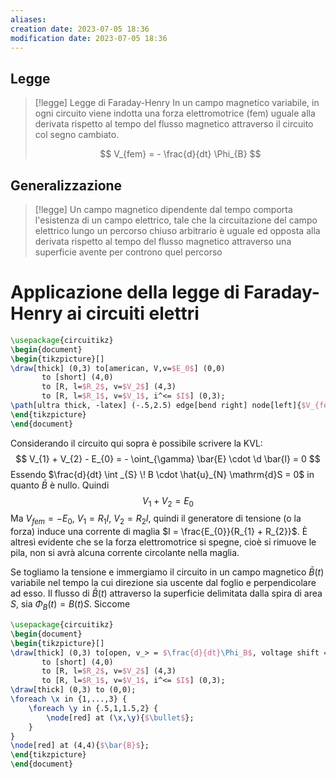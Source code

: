 ```yaml
---
aliases: 
creation date: 2023-07-05 18:36
modification date: 2023-07-05 18:36
---
```


## Legge

>[!legge] Legge di Faraday-Henry
>In un campo magnetico variabile, in ogni circuito viene indotta una forza elettromotrice (fem) uguale alla derivata rispetto al tempo del flusso magnetico attraverso il circuito col segno cambiato.
>
> $$ V_{fem} = - \frac{d}{dt} \Phi_{B} $$

## Generalizzazione

>[!legge]
>Un campo magnetico dipendente dal tempo comporta l'esistenza di un campo elettrico, tale che la circuitazione del campo elettrico lungo un percorso chiuso arbitrario è uguale ed opposta alla derivata rispetto al tempo del flusso magnetico attraverso una superficie avente per controno quel percorso


# Applicazione della legge di Faraday-Henry ai circuiti elettri

```tikz
\usepackage{circuitikz}
\begin{document}
\begin{tikzpicture}[]
\draw[thick] (0,3) to[american, V,v=$E_0$] (0,0)
	   to [short] (4,0)
	   to [R, l=$R_2$, v=$V_2$] (4,3)
	   to [R, l=$R_1$, v=$V_1$, i^<= $I$] (0,3);
\path[ultra thick, -latex] (-.5,2.5) edge[bend right] node[left]{$V_{fem}$} (-.5,.5);
\end{tikzpicture}
\end{document}
```

Considerando il circuito qui sopra è possibile scrivere la KVL:
$$ V_{1} + V_{2} - E_{0} = - \oint_{\gamma} \bar{E} \cdot \d \bar{l} = 0 $$
Essendo $\frac{d}{dt} \int _{S} \! B \cdot \hat{u}_{N} \mathrm{d}S = 0$ in quanto $\bar{B}$ è nullo. Quindi
$$ V_{1} + V_{2} = E_{0} $$
Ma $V_{fem} = -E_{0}$, $V_{1} = R_{1} I$, $V_{2} = R_{2}I$, quindi il generatore di tensione (o la forza) induce una corrente di maglia $I = \frac{E_{0}}{R_{1} + R_{2}}$.
È altresì evidente che se la forza elettromotrice si spegne, cioè si rimuove le pila, non si avrà alcuna corrente circolante nella maglia.

Se togliamo la tensione e immergiamo il circuito in un campo magnetico $\bar{B}(t)$ variabile nel tempo la cui direzione sia uscente dal foglio e perpendicolare ad esso.
Il flusso di $\bar{B}(t)$ attraverso la superficie delimitata dalla spira di area $S$, sia $\Phi_{B}(t) = B(t)S$. Siccome

```tikz
\usepackage{circuitikz}
\begin{document}
\begin{tikzpicture}[]
\draw[thick] (0,3) to[open, v_> = $\frac{d}{dt}\Phi_B$, voltage shift = .5] (0,0)
	   to [short] (4,0)
	   to [R, l=$R_2$, v=$V_2$] (4,3)
	   to [R, l=$R_1$, v=$V_1$, i^<= $I$] (0,3);
\draw[thick] (0,3) to (0,0);
\foreach \x in {1,...,3} {
	\foreach \y in {.5,1,1.5,2} {
		\node[red] at (\x,\y){$\bullet$};
	}
}
\node[red] at (4,4){$\bar{B}$};
\end{tikzpicture}
\end{document}
```
